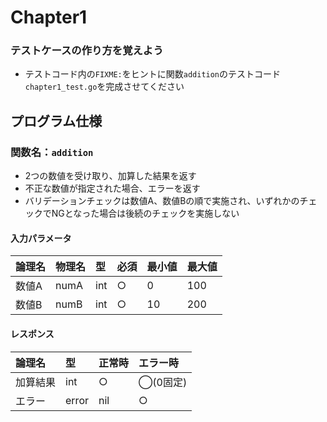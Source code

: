 # Chapter1
### テストケースの作り方を覚えよう

- テストコード内の`FIXME:`をヒントに関数`addition`のテストコード`chapter1_test.go`を完成させてください

## プログラム仕様
### 関数名：`addition`
- 2つの数値を受け取り、加算した結果を返す
- 不正な数値が指定された場合、エラーを返す
- バリデーションチェックは数値A、数値Bの順で実施され、いずれかのチェックでNGとなった場合は後続のチェックを実施しない

#### 入力パラメータ
| 論理名 | 物理名 | 型 | 必須 | 最小値 | 最大値 |
|:--|:--|:--|:--|:--|:--|
| 数値A | numA | int | ○ | 0 | 100 |
| 数値B | numB | int | ○ | 10 | 200 |

#### レスポンス
| 論理名 | 型 | 正常時 | エラー時 |
|:--|:--|:--|:--|
| 加算結果 | int | ○ | ◯(0固定) |
| エラー | error | nil | ○ |
